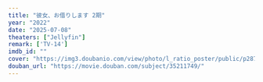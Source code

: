 ```yaml
---
title: "彼女、お借りします 2期"
year: "2022"
date: "2025-07-08"
theaters: ["Jellyfin"]
remark: ['TV-14']
imdb_id: ""
cover: "https://img3.doubanio.com/view/photo/l_ratio_poster/public/p2874769112.jpg"
douban_url: "https://movie.douban.com/subject/35211749/"
---
```

